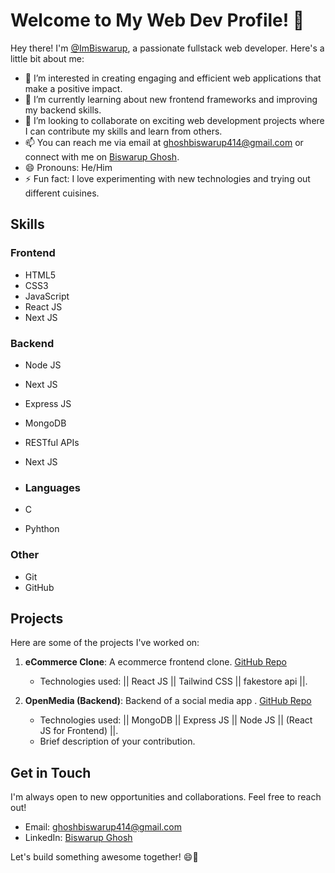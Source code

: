 # Welcome to My Web Dev Profile! 👋

Hey there! I'm [@ImBiswarup](https://github.com/ImBiswarup), a passionate fullstack web developer. Here's a little bit about me:

- 👀 I’m interested in creating engaging and efficient web applications that make a positive impact.
- 🌱 I’m currently learning about new frontend frameworks and improving my backend skills.
- 💞️ I’m looking to collaborate on exciting web development projects where I can contribute my skills and learn from others.
- 📫 You can reach me via email at [ghoshbiswarup414@gmail.com](mailto:ghoshbiswarup414@gmail.com) or connect with me on [Biswarup Ghosh](https://www.linkedin.com/in/biswarup-ghosh-61440828a/).
- 😄 Pronouns: He/Him
- ⚡ Fun fact: I love experimenting with new technologies and trying out different cuisines.

## Skills

### Frontend
- HTML5
- CSS3
- JavaScript
- React JS
- Next JS
  
### Backend
- Node JS
- Next JS
- Express JS
- MongoDB
- RESTful APIs
- Next JS

- ### Languages
- C
- Pyhthon

### Other
- Git
- GitHub

## Projects

Here are some of the projects I've worked on:

1. **eCommerce Clone**: A ecommerce frontend clone. [GitHub Repo](https://github.com/ImBiswarup/eCommerce)
   - Technologies used: || React JS || Tailwind CSS || fakestore api ||.
     
2. **OpenMedia (Backend)**: Backend of a social media app . [GitHub Repo](https://github.com/ImBiswarup/openMedia---Backend)
   - Technologies used: || MongoDB || Express JS || Node JS || (React JS for Frontend) ||.
   - Brief description of your contribution.

## Get in Touch

I'm always open to new opportunities and collaborations. Feel free to reach out!

- Email: [ghoshbiswarup414@gmail.com](mailto:ghoshbiswarup414@gmail.com)
- LinkedIn: [Biswarup Ghosh]([https://www.linkedin.com/in/yourlinkedinprofile](https://www.linkedin.com/in/biswarup-ghosh-61440828a/))

Let's build something awesome together! 😄🚀
